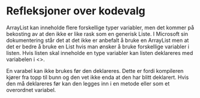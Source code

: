 # Refleksjoner over kodevalg

ArrayList kan inneholde flere forskellige typer variabler, men det kommer på bekosting av at den ikke er like rask som en generisk Liste.
I Microsoft sin dokumentering står det at det ikke er anbefalt å bruke en ArrayList men at det er bedre å bruke en List<Object> hvis man ønsker å bruke
forskellige variabler i listen. Hvis listen skal inneholde en type variabler kan listen deklareres med variabelen i <>.

En varabel kan ikke brukes før den deklareres. Dette er fordi kompileren kjører fra topp til bunn og den vet ikke enda at den har blitt deklarert.
Hvis den må deklareres før kan den legges inn i en metode eller som et overordnet variabel.

